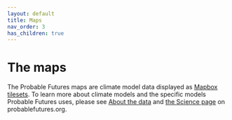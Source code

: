 ```yaml
---
layout: default
title: Maps
nav_order: 3
has_children: true
---
```


# The maps

The Probable Futures maps are climate model data displayed as [Mapbox tilesets](/map-tilesets). To learn more about climate models and the specific models Probable Futures uses, please see [About the data](/background-data-and-maps) and [the Science page](https://probablefutures.org/science/) on probablefutures.org.